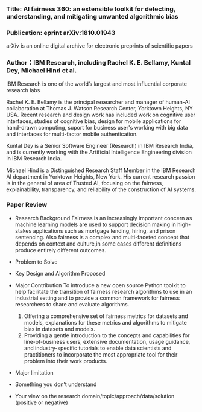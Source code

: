 

### Title: AI fairness 360: an extensible toolkit for detecting, understanding, and mitigating unwanted algorithmic bias

### Publication: eprint arXiv:1810.01943 
arXiv is an online digital archive for electronic preprints of scientific papers

### Author：IBM Research, including Rachel K. E. Bellamy, Kuntal Dey, Michael Hind et al.
IBM Research is one of the world’s largest and most influential corporate research labs

Rachel K. E. Bellamy is the principal researcher and manager of human-AI collaboration at Thomas J. Watson Research Center, Yorktown Heights, NY USA. Recent research and design work has included work on cognitive user interfaces, studies of cognitive bias, design for mobile applications for hand-drawn computing, suport for business user's working with big data and interfaces for multi-factor mobile authentication.

Kuntal Dey is a Senior Software Engineer (Research) in IBM Research India, and is currently working with the Artificial Intelligence Engineering division in IBM Research India.

Michael Hind is a Distinguished Research Staff Member in the IBM Research AI department in Yorktown Heights, New York. His current research passion is in the general of area of Trusted AI, focusing on the fairness, explainability, transparency, and reliability of the construction of AI systems.

### Paper Review
- Research Background
Fairness is an increasingly important concern as machine learning models are used to support decision making in high-stakes applications such as mortgage lending, hiring, and prison sentencing. Also fairness is a complex and multi-faceted concept that depends on context and culture,in some cases different definitions produce entirely different outcomes.

- Problem to Solve


- Key Design and Algorithm Proposed


- Major Contribution
To introduce a new open source Python toolkit to help facilitate the transition of fairness research algorithms to use in an industrial setting and to provide a common framework for fairness researchers to share and evaluate algorithms.
  1. Offering a comprehensive set of fairness metrics for datasets and models, explanations for these metrics and algorithms to mitigate bias in datasets and models.
  2. Providing a gentle introduction to the concepts and capabilities for line-of-business users, extensive documentation, usage guidance, and industry-specific tutorials to enable data scientists and practitioners to incorporate the most appropriate tool for their problem into their work products.
  
- Major limitation

  

- Something you don’t understand

  

- Your view on the research domain/topic/approach/data/solution  (positive or negative)
